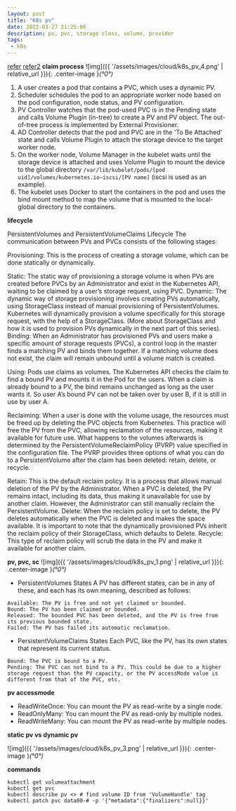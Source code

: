 ```yaml
---
layout: post
title: "K8s pv"
date: 2022-03-27 21:25:06
description: pv, pvc, storage class, volume, provider
tags:
 - k8s
---
```


[refer](https://www.alibabacloud.com/blog/kubernetes-persistent-storage-process_596505)
[refer2](https://portworx.com/blog/warning-failedattachvolume-warning-failedmount-kubernetes-aws-ebs/)
**claim process**
![img]({{ '/assets/images/cloud/k8s_pv_4.png' | relative_url }}){: .center-image }*(°0°)*

1) A user creates a pod that contains a PVC, which uses a dynamic PV.
2) Scheduler schedules the pod to an appropriate worker node based on the pod configuration, node status, and PV configuration.
3) PV Controller watches that the pod-used PVC is in the Pending state and calls Volume Plugin (in-tree) to create a PV and PV object. The out-of-tree process is implemented by External Provisioner.
4) AD Controller detects that the pod and PVC are in the 'To Be Attached' state and calls Volume Plugin to attach the storage device to the target worker node.
5) On the worker node, Volume Manager in the kubelet waits until the storage device is attached and uses Volume Plugin to mount the device to the global directory `/var/lib/kubelet/pods/[pod uid]/volumes/kubernetes.io~iscsi/[PV
name]` (iscsi is used as an example).
6) The kubelet uses Docker to start the containers in the pod and uses the bind mount method to map the volume that is mounted to the local-global directory to the containers.


**lifecycle**

PersistentVolumes and PersistentVolumeClaims Lifecycle
The communication between PVs and PVCs  consists of the following stages:

Provisioning: This is the process of creating a storage volume, which can be done statically or dynamically.

Static: The static way of provisioning a storage volume is when  PVs are created before PVCs by an Administrator and exist in the Kubernetes API, waiting to be claimed by a user’s storage request, using PVC.
Dynamic:  The dynamic way of storage provisioning involves creating PVs automatically, using StorageClass instead of manual provisioning of PersistentVolumes. Kubernetes will dynamically provision a volume specifically for this storage request, with the help of a StorageClass. (More about StorageClass and how it is used to provision PVs dynamically in the next part of this series).
Binding: When an Administrator has provisioned PVs and users make a specific amount of storage requests (PVCs), a control loop in the master finds a matching PV and binds them together. If a matching volume does not exist, the claim will remain unbound until a volume match is created.

Using: Pods use claims as volumes. The Kubernetes API checks the claim to find a bound PV and mounts it in the Pod for the users. When a claim is already bound to a PV, the bind remains unchanged as long as the user wants it. So user A’s bound PV can not be taken over by user B, if it is still in use by user A.

Reclaiming: When a user is done with the volume usage, the resources must be freed up by deleting the PVC objects from Kubernetes. This practice will free the PV from the PVC, allowing reclamation of the resources, making it available for future use. What happens to the volumes afterwards is determined by the PersistentVolumeReclaimPolicy (PVRP) value specified in the configuration file. The PVRP provides three options of what you can do to a PersistentVolume after the claim has been deleted:  retain, delete, or recycle.

Retain: This is the default reclaim policy. It is a process that allows manual deletion of the PV by the Administrator. When a PVC is deleted, the PV remains intact, including its data, thus making it unavailable for use by another claim.  However, the Administrator can still manually reclaim the PersistentVolume.
Delete: When the reclaim policy is set to delete, the PV deletes automatically when the PVC is deleted and makes the space available. It is important to note that the dynamically provisioned PVs inherit the reclaim policy of their StorageClass, which defaults to Delete.
Recycle: This type of reclaim policy will scrub the data in the PV and make it available for another claim.

**pv, pvc, sc**
![img]({{ '/assets/images/cloud/k8s_pv_1.png' | relative_url }}){: .center-image }*(°0°)*
- PersistentVolumes States
A PV has different states, can be in any of these, and each has its own meaning, described as follows:
```
Available: The PV is free and not yet claimed or bounded.
Bound: The PV has been claimed or bounded.
Released: The bounded PVC has been deleted, and the PV is free from its previous bounded state.
Failed: The PV has failed its automatic reclamation.
```
- PersistentVolumeClaims States
Each PVC, like the PV, has its own states that represent its current status.
```
Bound: The PVC is bound to a PV.
Pending: The PVC can not bind to a PV. This could be due to a higher storage request than the PV capacity, or the PV accessMode value is different from that of the PVC, etc.
```

**pv accessmode**
- ReadWriteOnce: You can mount the PV as read-write by a single node.
- ReadOnlyMany: You can mount the PV as read-only by multiple nodes.
- ReadWriteMany: You can mount the PV as read-write by multiple nodes.

**static pv vs dynamic pv**

![img]({{ '/assets/images/cloud/k8s_pv_3.png' | relative_url }}){: .center-image }*(°0°)*


**commands**
```
kubectl get volumeattachment
kubectl get pvc
kubectl describe pv <> # find volume ID from 'VolumeHandle' tag
kubectl patch pvc data00-# -p '{"metadata":{"finalizers":null}}'
```



